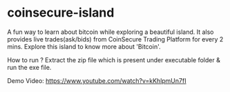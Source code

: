 # coinsecure-island
A fun way to learn about bitcoin while exploring a beautiful island. It also provides live trades(ask/bids) from CoinSecure Trading Platform for every 2 mins. Explore this island to know more about 'Bitcoin'.

How to run ?
Extract the zip file which is present under executable folder & run the exe file.

Demo Video:
https://www.youtube.com/watch?v=kKhlpmUn7fI
